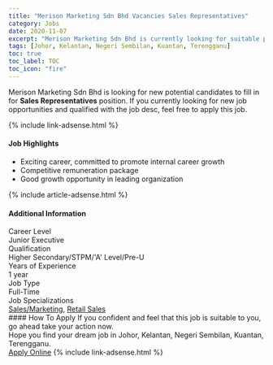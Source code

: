 ```yaml
---
title: "Merison Marketing Sdn Bhd Vacancies Sales Representatives" 
category: Jobs 
date: 2020-11-07 
excerpt: "Merison Marketing Sdn Bhd is currently looking for suitable person to fill in the Sales Representatives which positioned at Johor, Kelantan, Negeri Sembilan, Kuantan, Terengganu" 
tags: [Johor, Kelantan, Negeri Sembilan, Kuantan, Terengganu] 
toc: true 
toc_label: TOC 
toc_icon: "fire" 
--- 
```


<p>Merison Marketing Sdn Bhd is looking for new potential candidates to fill in for <b>Sales Representatives</b> position. If you currently looking for new job opportunities and qualified with the job desc, feel free to apply this job.
</p>{% include link-adsense.html %} 
<div><div><div><h4>Job Highlights</h4></div></div><div><ul><li><div><div><div><div></div></div></div><div><span>Exciting career, committed to promote internal career growth</span></div></div></li><li><div><div><div><div></div></div></div><div><span>Competitive remuneration package</span></div></div></li><li><div><div><div><div></div></div></div><div><span>Good growth opportunity in leading organization</span></div></div></li></ul></div></div> 
{% include article-adsense.html %} 
<div><div><div><h4>Additional Information</h4></div></div><div><div><div><div><div><div><div><div><span>Career Level</span></div></div><div><span>Junior Executive</span></div></div></div></div><div><div><div><div><div><span>Qualification</span></div></div><div><span>Higher Secondary/STPM/'A' Level/Pre-U</span></div></div></div></div><div><div><div><div><div><span>Years of Experience</span></div></div><div><span>1 year</span></div></div></div></div><div><div><div><div><div><span>Job Type</span></div></div><div><span>Full-Time</span></div></div></div></div><div><div><div><div><div><span>Job Specializations</span></div></div><div><span><a href="/en/job-search/sales-marketing-jobs/">Sales/Marketing</a>, <a href="/en/job-search/retail-general-sales-jobs/">Retail Sales</a></span></div></div></div></div></div></div></div></div> 
#### How To Apply 
If you confident and feel that this job is suitable to you, go ahead take your action now. <br/> 
Hope you find your dream job in Johor, Kelantan, Negeri Sembilan, Kuantan, Terengganu. <br/> 
<a href="https://www.jobstreet.com.my/en/job/sales-representatives-4419873?jobId=jobstreet-my-job-4419873&sectionRank=8&token=0~02ac2a82-081c-4332-aadc-b19b9fad67d8&fr=SRP%20View%20In%20New%20Ta" class="btn btn--info" target="_blank" rel="nofollow noopenner">Apply Online</a> 
{% include link-adsense.html %} 